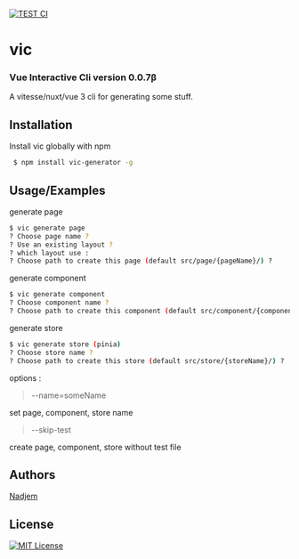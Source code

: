 [![TEST CI](https://github.com/nadjem/vic/actions/workflows/test.yml/badge.svg?branch=main)](https://github.com/nadjem/vic/actions/workflows/test.yml)
# vic 
### Vue Interactive Cli version 0.0.7β
A vitesse/nuxt/vue 3 cli for generating some stuff.


## Installation

Install vic globally with npm

```bash
 $ npm install vic-generator -g
```

    
## Usage/Examples

generate page

```bash
$ vic generate page
? Choose page name ?
? Use an existing layout ?
? which layout use :
? Choose path to create this page (default src/page/{pageName}/) ?
```

generate component

```bash
$ vic generate component
? Choose component name ?
? Choose path to create this component (default src/component/{componentName}/) ? 
```

generate store

```bash
$ vic generate store (pinia)
? Choose store name ?
? Choose path to create this store (default src/store/{storeName}/) ? 
```
options : 
> --name=someName  

set page, component, store name

>--skip-test  

create page, component, store without test file
## Authors

[Nadjem](https://www.github.com/nadjem)


## License




[![MIT License](https://img.shields.io/badge/License-MIT-green.svg)](https://choosealicense.com/licenses/mit/)
